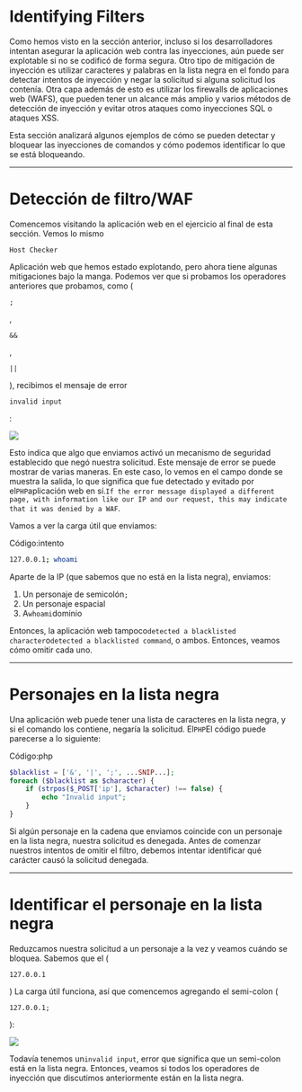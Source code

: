 # Identifying Filters

Como hemos visto en la sección anterior, incluso si los desarrolladores intentan asegurar la aplicación web contra las inyecciones, aún puede ser explotable si no se codificó de forma segura. Otro tipo de mitigación de inyección es utilizar caracteres y palabras en la lista negra en el fondo para detectar intentos de inyección y negar la solicitud si alguna solicitud los contenía. Otra capa además de esto es utilizar los firewalls de aplicaciones web (WAFS), que pueden tener un alcance más amplio y varios métodos de detección de inyección y evitar otros ataques como inyecciones SQL o ataques XSS.

Esta sección analizará algunos ejemplos de cómo se pueden detectar y bloquear las inyecciones de comandos y cómo podemos identificar lo que se está bloqueando.

---

# **Detección de filtro/WAF**

Comencemos visitando la aplicación web en el ejercicio al final de esta sección. Vemos lo mismo

```
Host Checker
```

Aplicación web que hemos estado explotando, pero ahora tiene algunas mitigaciones bajo la manga. Podemos ver que si probamos los operadores anteriores que probamos, como (

```
;
```

,

```
&&
```

,

```
||
```

), recibimos el mensaje de error

```
invalid input
```

:

![](https://academy.hackthebox.com/storage/modules/109/cmdinj_filters_1.jpg)

Esto indica que algo que enviamos activó un mecanismo de seguridad establecido que negó nuestra solicitud. Este mensaje de error se puede mostrar de varias maneras. En este caso, lo vemos en el campo donde se muestra la salida, lo que significa que fue detectado y evitado por el`PHP`aplicación web en sí.`If the error message displayed a different page, with information like our IP and our request, this may indicate that it was denied by a WAF`.

Vamos a ver la carga útil que enviamos:

Código:intento

```bash
127.0.0.1; whoami

```

Aparte de la IP (que sabemos que no está en la lista negra), enviamos:

1. Un personaje de semicolón`;`
2. Un personaje espacial
3. A`whoami`dominio

Entonces, la aplicación web tampoco`detected a blacklisted character`o`detected a blacklisted command`, o ambos. Entonces, veamos cómo omitir cada uno.

---

# **Personajes en la lista negra**

Una aplicación web puede tener una lista de caracteres en la lista negra, y si el comando los contiene, negaría la solicitud. El`PHP`El código puede parecerse a lo siguiente:

Código:php

```php
$blacklist = ['&', '|', ';', ...SNIP...];
foreach ($blacklist as $character) {
    if (strpos($_POST['ip'], $character) !== false) {
        echo "Invalid input";
    }
}

```

Si algún personaje en la cadena que enviamos coincide con un personaje en la lista negra, nuestra solicitud es denegada. Antes de comenzar nuestros intentos de omitir el filtro, debemos intentar identificar qué carácter causó la solicitud denegada.

---

# **Identificar el personaje en la lista negra**

Reduzcamos nuestra solicitud a un personaje a la vez y veamos cuándo se bloquea. Sabemos que el (

```
127.0.0.1
```

) La carga útil funciona, así que comencemos agregando el semi-colon (

```
127.0.0.1;
```

):

![](https://academy.hackthebox.com/storage/modules/109/cmdinj_filters_2.jpg)

Todavía tenemos un`invalid input`, error que significa que un semi-colon está en la lista negra. Entonces, veamos si todos los operadores de inyección que discutimos anteriormente están en la lista negra.